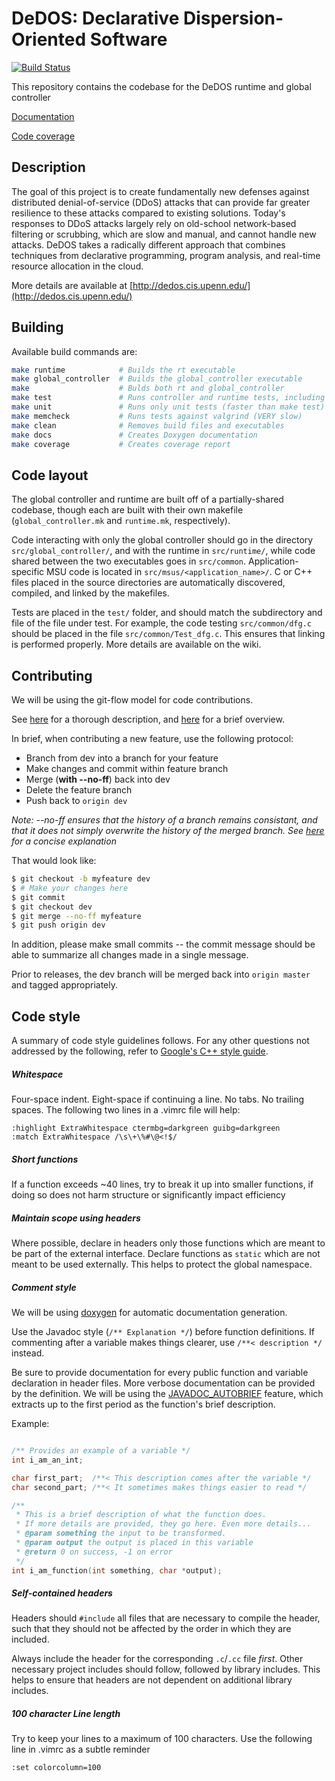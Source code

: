 # DeDOS: Declarative Dispersion-Oriented Software

[![Build Status](https://travis-ci.org/dedos-project/DeDOS.svg?branch=master)](https://travis-ci.org/dedos-project/DeDOS)

This repository contains the codebase for the DeDOS runtime and global controller

[Documentation](https://dedos-project.github.io/DeDOS/docs/)

[Code coverage](https://dedos-project.github.io/DeDOS/coverage/)

## Description

The goal of this project is to create fundamentally new defenses against distributed
denial-of-service (DDoS) attacks that can provide far greater resilience to these attacks
compared to existing solutions. Today's responses to DDoS attacks largely rely on old-school
network-based filtering or scrubbing, which are slow and manual, and cannot handle new attacks.
DeDOS takes a radically different approach that combines techniques from declarative programming,
program analysis, and real-time resource allocation in the cloud.

More details are available at [http://dedos.cis.upenn.edu/](http://dedos.cis.upenn.edu/)

## Building
Available build commands are:
```bash
make runtime            # Builds the rt executable
make global_controller  # Builds the global_controller executable
make                    # Bulds both rt and global_controller
make test               # Runs controller and runtime tests, including integration tests
make unit               # Runs only unit tests (faster than make test)
make memcheck           # Runs tests against valgrind (VERY slow)
make clean              # Removes build files and executables
make docs               # Creates Doxygen documentation
make coverage           # Creates coverage report
```

## Code layout
The global controller and runtime are built off of a partially-shared codebase, though each
are built with their own makefile (`global_controller.mk` and `runtime.mk`, respectively).

Code interacting with only the global controller should go in the directory
`src/global_controller/`, and with the runtime in `src/runtime/`, while code shared
between the two executables goes in `src/common`. Application-specific MSU code is located
in `src/msus/<application_name>/`. C or C++ files placed in the source directories are
automatically discovered, compiled, and linked by the makefiles.

Tests are placed in the `test/` folder, and should match the subdirectory and file of the
file under test. For example, the code testing `src/common/dfg.c` should be placed in the file
`src/common/Test_dfg.c`. This ensures that linking is performed properly. More details are
available on the wiki.

## Contributing

We will be using the git-flow model for code contributions.

See
[here](http://nvie.com/posts/a-successful-git-branching-model/)
for a thorough description, and
[here](https://datasift.github.io/gitflow/IntroducingGitFlow.html)
for a brief overview.

In brief, when contributing a new feature, use the following protocol:
* Branch from dev into a branch for your feature
* Make changes and commit within feature branch
* Merge (**with --no-ff**) back into dev
* Delete the feature branch
* Push back to `origin dev`

*Note: --no-ff ensures that the history of a branch remains consistant,
and that it does not simply overwrite the history of the merged branch.
See [here](http://nvie.com/img/merge-without-ff@2x.png) for a concise
explanation*

That would look like:
```bash
$ git checkout -b myfeature dev
$ # Make your changes here
$ git commit
$ git checkout dev
$ git merge --no-ff myfeature
$ git push origin dev
```

In addition, please make small commits --
the commit message should be able to summarize all
changes made in a single message.

Prior to releases, the dev branch will be merged back into `origin master` and
tagged appropriately.

## Code style

A summary of code style guidelines follows. For any other questions not
addressed by the following, refer to
[Google's C++ style guide](https://google.github.io/styleguide/cppguide.html).

##### Whitespace
Four-space indent. Eight-space if continuing a line. No tabs. No trailing spaces.
The following two lines in a .vimrc file will help:
```vim
:highlight ExtraWhitespace ctermbg=darkgreen guibg=darkgreen
:match ExtraWhitespace /\s\+\%#\@<!$/
```

##### Short functions
If a function exceeds ~40 lines, try to break it up into smaller functions,
if doing so does not harm structure or significantly impact efficiency

##### Maintain scope using headers
Where possible, declare in headers only those functions which are meant to be
part of the external interface. Declare functions as `static` which are not meant to be used
externally. This helps to protect the global namespace.

##### Comment style
We will be using
[doxygen](https://www.stack.nl/~dimitri/doxygen/manual/docblocks.html)
for automatic documentation generation.

Use the Javadoc style (`/** Explanation */`) before function definitions.
If commenting after a variable makes things clearer, use
`/**< description */` instead.

Be sure to provide documentation for every public function and variable
declaration in header files.
More verbose documentation can be provided by the definition. We will be using
the
[JAVADOC_AUTOBRIEF](https://www.stack.nl/~dimitri/doxygen/manual/config.html#cfg_javadoc_autobrief)
feature, which extracts up to the first period as the function's brief description.

Example:

```c

/** Provides an example of a variable */
int i_am_an_int;

char first_part;  /**< This description comes after the variable */
char second_part; /**< It sometimes makes things easier to read */

/**
 * This is a brief description of what the function does.
 * If more details are provided, they go here. Even more details...
 * @param something the input to be transformed.
 * @param output the output is placed in this variable
 * @return 0 on success, -1 on error
 */
int i_am_function(int something, char *output);
```

##### Self-contained headers
Headers should `#include` all files that are necessary to compile the header,
such that they should not be affected by the order in which they are included.

Always include the header for the corresponding `.c`/`.cc` file _first_. Other
necessary project includes should follow, followed by library includes. This helps
to ensure that headers are not dependent on additional library includes.

##### 100 character Line length
Try to keep your lines to a maximum of 100 characters. Use the following line
in .vimrc as a subtle reminder
```vim
:set colorcolumn=100
```

